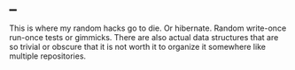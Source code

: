 # _
This is where my random hacks go to die. Or hibernate. Random write-once run-once tests or gimmicks. There are also actual data structures that are so trivial or obscure that it is not worth it to organize it somewhere like multiple repositories.
